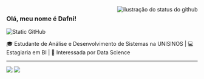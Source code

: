 <img align='right' src="https://github-readme-stats.vercel.app/api?username=dafnirca&show_icons=true&title_color=783c00&text_color=af552e&icon_color=783c00&bg_color=f8efd4&cache_seconds=2300" alt="ilustração do status do github">

### Olá, meu nome é Dafni!

<img src="https://img.shields.io/static/v1?label=Overview&message=dafnirca&color=f8efd4&style=for-the-badge&logo=GitHub" alt="Static GitHub">

<p>
🎓 Estudante de Análise e Desenvolvimento de Sistemas na UNISINOS | 💻 Estagiaria em BI | 🚀 Interessada por Data Science

---
</p>
 
<div> 
  <a href = "mailto:dafnirca@gmail.com"><img src="https://img.shields.io/badge/-Gmail-%23333?style=for-the-badge&logo=gmail&logoColor=white" target="_blank"></a>
  <a href="[(https://www.linkedin.com/in/dafni-rosa-76466a23a/)]" target="_blank"><img src="https://img.shields.io/badge/-LinkedIn-%230077B5?style=for-the-badge&logo=linkedin&logoColor=white" target="_blank"></a> 
  
</div>
